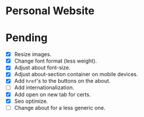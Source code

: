 # Personal Website

# Pending
- [x] Resize images.
- [x] Change font format (less weight).
- [x] Adjust about font-size.
- [x] Adjust about-section container on mobile devices.
- [x] Add `href`'s to the buttons on the about.
- [ ] Add internationalization.
- [x] Add open on new tab for certs.
- [x] Seo optimize.
- [ ] Change about for a less generic one.
